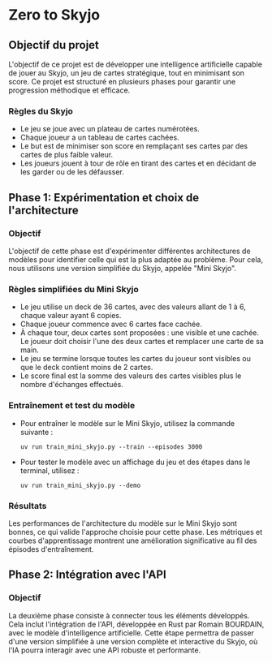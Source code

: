 # Zero to Skyjo

## Objectif du projet
L'objectif de ce projet est de développer une intelligence artificielle capable de jouer au Skyjo, un jeu de cartes stratégique, tout en minimisant son score. Ce projet est structuré en plusieurs phases pour garantir une progression méthodique et efficace.

### Règles du Skyjo
- Le jeu se joue avec un plateau de cartes numérotées.
- Chaque joueur a un tableau de cartes cachées.
- Le but est de minimiser son score en remplaçant ses cartes par des cartes de plus faible valeur.
- Les joueurs jouent à tour de rôle en tirant des cartes et en décidant de les garder ou de les défausser.

## Phase 1: Expérimentation et choix de l'architecture

### Objectif
L'objectif de cette phase est d'expérimenter différentes architectures de modèles pour identifier celle qui est la plus adaptée au problème. Pour cela, nous utilisons une version simplifiée du Skyjo, appelée "Mini Skyjo".

### Règles simplifiées du Mini Skyjo
- Le jeu utilise un deck de 36 cartes, avec des valeurs allant de 1 à 6, chaque valeur ayant 6 copies.
- Chaque joueur commence avec 6 cartes face cachée.
- À chaque tour, deux cartes sont proposées : une visible et une cachée. Le joueur doit choisir l'une des deux cartes et remplacer une carte de sa main.
- Le jeu se termine lorsque toutes les cartes du joueur sont visibles ou que le deck contient moins de 2 cartes.
- Le score final est la somme des valeurs des cartes visibles plus le nombre d'échanges effectués.

### Entraînement et test du modèle
- Pour entraîner le modèle sur le Mini Skyjo, utilisez la commande suivante :
  ```
  uv run train_mini_skyjo.py --train --episodes 3000
  ```
- Pour tester le modèle avec un affichage du jeu et des étapes dans le terminal, utilisez :
  ```
  uv run train_mini_skyjo.py --demo
  ```

### Résultats
Les performances de l'architecture du modèle sur le Mini Skyjo sont bonnes, ce qui valide l'approche choisie pour cette phase. Les métriques et courbes d'apprentissage montrent une amélioration significative au fil des épisodes d'entraînement.

## Phase 2: Intégration avec l'API

### Objectif
La deuxième phase consiste à connecter tous les éléments développés. Cela inclut l'intégration de l'API, développée en Rust par Romain BOURDAIN, avec le modèle d'intelligence artificielle. Cette étape permettra de passer d'une version simplifiée à une version complète et interactive du Skyjo, où l'IA pourra interagir avec une API robuste et performante.